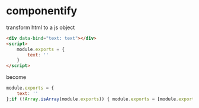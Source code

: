 componentify
============

transform html to a js object

``` html
<div data-bind="text: text"></div>
<script>
    module.exports = {
        text: ''
    }
</script>
```

become

```javascript
module.exports = {
    text: ''
};if (!Array.isArray(module.exports)) { module.exports = [module.exports] }module.exports.push({__view:"<!-- component/control/text.html Begin --><div data-bind=\"text: text\"></div><!-- component/control/text.html End -->"});

```
